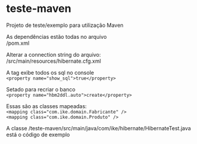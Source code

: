 # teste-maven
Projeto de teste/exemplo para utilização Maven

As dependências estão todas no arquivo<br>
/pom.xml

Alterar a connection string do arquivo:<br>
/src/main/resources/hibernate.cfg.xml

A tag exibe todos os sql no console<br>
```<property name="show_sql">true</property>```

Setado para recriar o banco<br>
```<property name="hbm2ddl.auto">create</property>```

Essas são as classes mapeadas:<br>
```<mapping class="com.ike.domain.Fabricante" />```<br>
```<mapping class="com.ike.domain.Produto" />```<br>

A classe /teste-maven/src/main/java/com/ike/hibernate/HibernateTest.java está o código de exemplo

